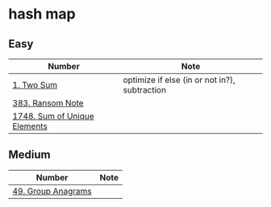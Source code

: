 # hash map

## Easy

| Number | Note |
|--------|------|
| [1. Two Sum](https://leetcode.com/problems/two-sum/description/) | optimize if else (in or not in?), subtraction |
| [383. Ransom Note](https://leetcode.com/problems/ransom-note/description/) | |
| [1748. Sum of Unique Elements](https://leetcode.com/problems/sum-of-unique-elements/description/) | |

## Medium

| Number | Note |
|--------|------|
| [49. Group Anagrams](https://leetcode.com/problems/group-anagrams/description/) | |
